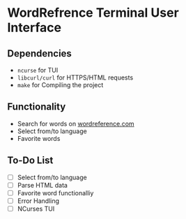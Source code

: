 # WordRefrence Terminal User Interface

## Dependencies
- `ncurse` for TUI
- `libcurl/curl` for HTTPS/HTML requests
- `make` for Compiling the project

## Functionality
- Search for words on [wordreference.com](https://wordreference.com)
- Select from/to language
- Favorite words

## To-Do List 
- [ ] Select from/to language
- [ ] Parse HTML data
- [ ] Favorite word functionalliy
- [ ] Error Handling
- [ ] NCurses TUI
